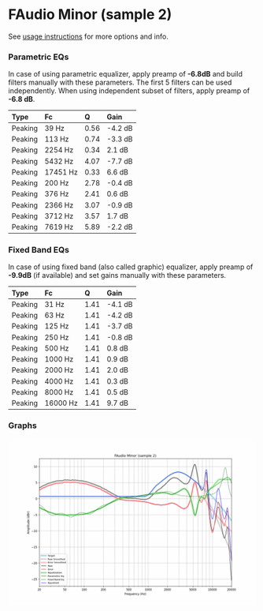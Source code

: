 # FAudio Minor (sample 2)
See [usage instructions](https://github.com/jaakkopasanen/AutoEq#usage) for more options and info.

### Parametric EQs
In case of using parametric equalizer, apply preamp of **-6.8dB** and build filters manually
with these parameters. The first 5 filters can be used independently.
When using independent subset of filters, apply preamp of **-6.8 dB**.

| Type    | Fc       |    Q | Gain    |
|:--------|:---------|:-----|:--------|
| Peaking | 39 Hz    | 0.56 | -4.2 dB |
| Peaking | 113 Hz   | 0.74 | -3.3 dB |
| Peaking | 2254 Hz  | 0.34 | 2.1 dB  |
| Peaking | 5432 Hz  | 4.07 | -7.7 dB |
| Peaking | 17451 Hz | 0.33 | 6.6 dB  |
| Peaking | 200 Hz   | 2.78 | -0.4 dB |
| Peaking | 376 Hz   | 2.41 | 0.6 dB  |
| Peaking | 2366 Hz  | 3.07 | -0.9 dB |
| Peaking | 3712 Hz  | 3.57 | 1.7 dB  |
| Peaking | 7619 Hz  | 5.89 | -2.2 dB |

### Fixed Band EQs
In case of using fixed band (also called graphic) equalizer, apply preamp of **-9.9dB**
(if available) and set gains manually with these parameters.

| Type    | Fc       |    Q | Gain    |
|:--------|:---------|:-----|:--------|
| Peaking | 31 Hz    | 1.41 | -4.1 dB |
| Peaking | 63 Hz    | 1.41 | -4.2 dB |
| Peaking | 125 Hz   | 1.41 | -3.7 dB |
| Peaking | 250 Hz   | 1.41 | -0.8 dB |
| Peaking | 500 Hz   | 1.41 | 0.8 dB  |
| Peaking | 1000 Hz  | 1.41 | 0.9 dB  |
| Peaking | 2000 Hz  | 1.41 | 2.0 dB  |
| Peaking | 4000 Hz  | 1.41 | 0.3 dB  |
| Peaking | 8000 Hz  | 1.41 | 0.5 dB  |
| Peaking | 16000 Hz | 1.41 | 9.7 dB  |

### Graphs
![](./FAudio%20Minor%20(sample%202).png)